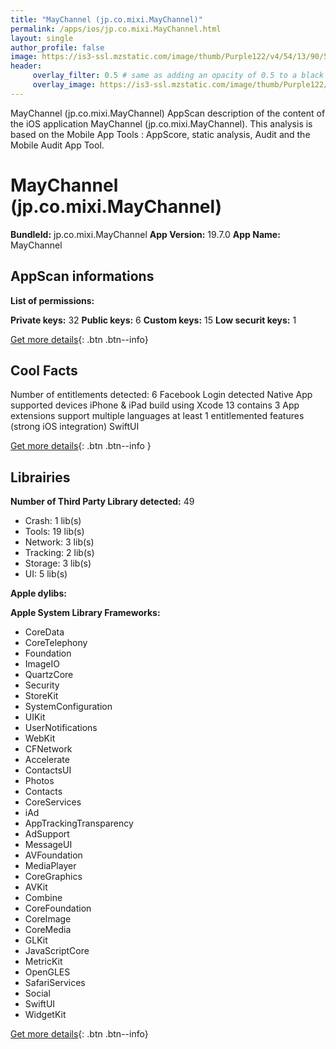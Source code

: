 ```yaml
---
title: "MayChannel (jp.co.mixi.MayChannel)"
permalink: /apps/ios/jp.co.mixi.MayChannel.html
layout: single
author_profile: false
image: https://is3-ssl.mzstatic.com/image/thumb/Purple122/v4/54/13/90/541390f1-0df7-26ce-8dd0-01ffcb0e4136/AppIcon-1x_U007emarketing-0-7-0-85-220.png/512x512bb.jpg
header: 
     overlay_filter: 0.5 # same as adding an opacity of 0.5 to a black background
     overlay_image: https://is3-ssl.mzstatic.com/image/thumb/Purple122/v4/54/13/90/541390f1-0df7-26ce-8dd0-01ffcb0e4136/AppIcon-1x_U007emarketing-0-7-0-85-220.png/512x512bb.jpg
---
```

MayChannel (jp.co.mixi.MayChannel) AppScan description of the content of the iOS application MayChannel (jp.co.mixi.MayChannel). This analysis is based on the Mobile App Tools : AppScore, static analysis, Audit and the Mobile Audit App Tool.

# MayChannel (jp.co.mixi.MayChannel)

**BundleId:** jp.co.mixi.MayChannel
**App Version:** 19.7.0
**App Name:** MayChannel


## AppScan informations 

**List of permissions:** 
  
  
**Private keys:** 32
**Public keys:** 6
**Custom keys:** 15
**Low securit keys:** 1
  
[Get more details](/pricing.html){: .btn .btn--info}

## Cool Facts

Number of entitlements detected: 6
Facebook Login detected
Native App
supported devices iPhone & iPad
build using Xcode 13
contains 3 App extensions
support multiple languages
at least 1 entitlemented features (strong iOS integration)
SwiftUI
  
[Get more details](/pricing.html){: .btn .btn--info }

## Librairies 
**Number of Third Party Library detected:** 49
- Crash: 1 lib(s)
- Tools: 19 lib(s)
- Network: 3 lib(s)
- Tracking: 2 lib(s)
- Storage: 3 lib(s)
- UI: 5 lib(s)


**Apple dylibs:**


**Apple System Library Frameworks:**
- CoreData
- CoreTelephony
- Foundation
- ImageIO
- QuartzCore
- Security
- StoreKit
- SystemConfiguration
- UIKit
- UserNotifications
- WebKit
- CFNetwork
- Accelerate
- ContactsUI
- Photos
- Contacts
- CoreServices
- iAd
- AppTrackingTransparency
- AdSupport
- MessageUI
- AVFoundation
- MediaPlayer
- CoreGraphics
- AVKit
- Combine
- CoreFoundation
- CoreImage
- CoreMedia
- GLKit
- JavaScriptCore
- MetricKit
- OpenGLES
- SafariServices
- Social
- SwiftUI
- WidgetKit


  
[Get more details](/pricing.html){: .btn .btn--info}

